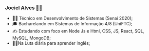 ### Jociel Alves 👨‍💻
- 👨‍🎓 Técnico em Desenvolvimento de Sistemas (Senai 2020);
- 🎓 Bacharelando em Sistemas de Informação 4/8 (UniFTC);
- ✍ Estudando com foco em Node Js e  Html, CSS, JS, React, SQL, MySQL, MongoDB; 
- 🤦‍♂️Na Luta diária para aprender Inglês;

